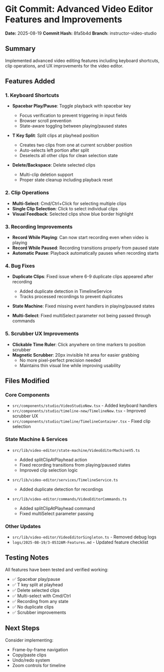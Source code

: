 # Git Commit: Advanced Video Editor Features and Improvements

**Date:** 2025-08-19
**Commit Hash:** 8fa5b4d
**Branch:** instructor-video-studio

## Summary
Implemented advanced video editing features including keyboard shortcuts, clip operations, and UX improvements for the video editor.

## Features Added

### 1. Keyboard Shortcuts
- **Spacebar Play/Pause**: Toggle playback with spacebar key
  - Focus verification to prevent triggering in input fields
  - Browser scroll prevention
  - State-aware toggling between playing/paused states

- **T Key Split**: Split clips at playhead position
  - Creates two clips from one at current scrubber position
  - Auto-selects left portion after split
  - Deselects all other clips for clean selection state

- **Delete/Backspace**: Delete selected clips
  - Multi-clip deletion support
  - Proper state cleanup including playback reset

### 2. Clip Operations
- **Multi-Select**: Cmd/Ctrl+Click for selecting multiple clips
- **Single Clip Selection**: Click to select individual clips
- **Visual Feedback**: Selected clips show blue border highlight

### 3. Recording Improvements
- **Record While Playing**: Can now start recording even when video is playing
- **Record While Paused**: Recording transitions properly from paused state
- **Automatic Pause**: Playback automatically pauses when recording starts

### 4. Bug Fixes
- **Duplicate Clips**: Fixed issue where 6-9 duplicate clips appeared after recording
  - Added duplicate detection in TimelineService
  - Tracks processed recordings to prevent duplicates
  
- **State Machine**: Fixed missing event handlers in playing/paused states
- **Multi-Select**: Fixed multiSelect parameter not being passed through commands

### 5. Scrubber UX Improvements
- **Clickable Time Ruler**: Click anywhere on time markers to position scrubber
- **Magnetic Scrubber**: 20px invisible hit area for easier grabbing
  - No more pixel-perfect precision needed
  - Maintains thin visual line while improving usability

## Files Modified

### Core Components
- `src/components/studio/VideoStudioNew.tsx` - Added keyboard handlers
- `src/components/studio/timeline-new/TimelineNew.tsx` - Improved scrubber UX
- `src/components/studio/timeline/TimelineContainer.tsx` - Fixed clip selection

### State Machine & Services
- `src/lib/video-editor/state-machine/VideoEditorMachineV5.ts`
  - Added splitClipAtPlayhead action
  - Fixed recording transitions from playing/paused states
  - Improved clip selection logic
  
- `src/lib/video-editor/services/TimelineService.ts`
  - Added duplicate detection for recordings
  
- `src/lib/video-editor/commands/VideoEditorCommands.ts`
  - Added splitClipAtPlayhead command
  - Fixed multiSelect parameter passing

### Other Updates
- `src/lib/video-editor/VideoEditorSingleton.ts` - Removed debug logs
- `logs/2025-08-19/3-0532AM-Features.md` - Updated feature checklist

## Testing Notes
All features have been tested and verified working:
- ✅ Spacebar play/pause
- ✅ T key split at playhead
- ✅ Delete selected clips
- ✅ Multi-select with Cmd/Ctrl
- ✅ Recording from any state
- ✅ No duplicate clips
- ✅ Scrubber improvements

## Next Steps
Consider implementing:
- Frame-by-frame navigation
- Copy/paste clips
- Undo/redo system
- Zoom controls for timeline
